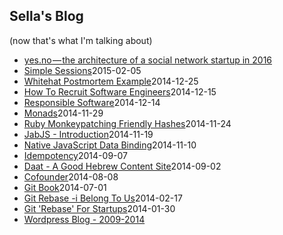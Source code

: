 ## Sella's Blog 
<!-- this file is auto-created. -->

(now that's what I'm talking about)

* [yes.no — the architecture of a social network startup in 2016](https://medium.com/@sellarafaeli/yes-no-architecture-of-a-social-network-startup-in-2016-d6d2989ca1b3)
* [Simple Sessions](simple_sessions.html)<span class='created_at'>2015-02-05</span>
* [Whitehat Postmortem Example](whitehat_postmortem_example.html)<span class='created_at'>2014-12-25</span>
* [How To Recruit Software Engineers](how_to_recruit_software_engineers.html)<span class='created_at'>2014-12-15</span>
* [Responsible Software](responsible_software.html)<span class='created_at'>2014-12-14</span>
* [Monads](monads.html)<span class='created_at'>2014-11-29</span>
* [Ruby Monkeypatching Friendly Hashes](ruby_monkeypatching_friendly_hashes.html)<span class='created_at'>2014-11-24</span>
* [JabJS - Introduction](jabjs-introduction.html)<span class='created_at'>2014-11-19</span>
* [Native JavaScript Data Binding](native_javascript_data_binding.html)<span class='created_at'>2014-11-10</span>
* [Idempotency](idempotency.html)<span class='created_at'>2014-09-07</span>
* [Daat - A Good Hebrew Content Site](https://medium.com/@sellarafaeli/reading-4bb50bc5168b)<span class='created_at'>2014-09-02</span>
* [Cofounder](cofounder.html)<span class='created_at'>2014-08-08</span>
* [Git Book](git-book.html)<span class='created_at'>2014-07-01</span>
* [Git Rebase -i Belong To Us](https://medium.com/@sellarafaeli/git-rebase-i-belong-to-us-4d7010387683)<span class='created_at'>2014-02-17</span>
* [Git 'Rebase' For Startups](https://medium.com/@sellarafaeli/we-use-git-rebase-and-so-should-you-be89d1932a14)<span class='created_at'>2014-01-30</span>
* [Wordpress Blog - 2009-2014](http://sellarafaeli.wordpress.com)